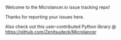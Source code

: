 Welcome to the Microlancer.io issue tracking repo!

Thanks for reporting your issues here.

Also check out this user-contributed Python library @ https://github.com/Zenitsudeck/Microlancer
